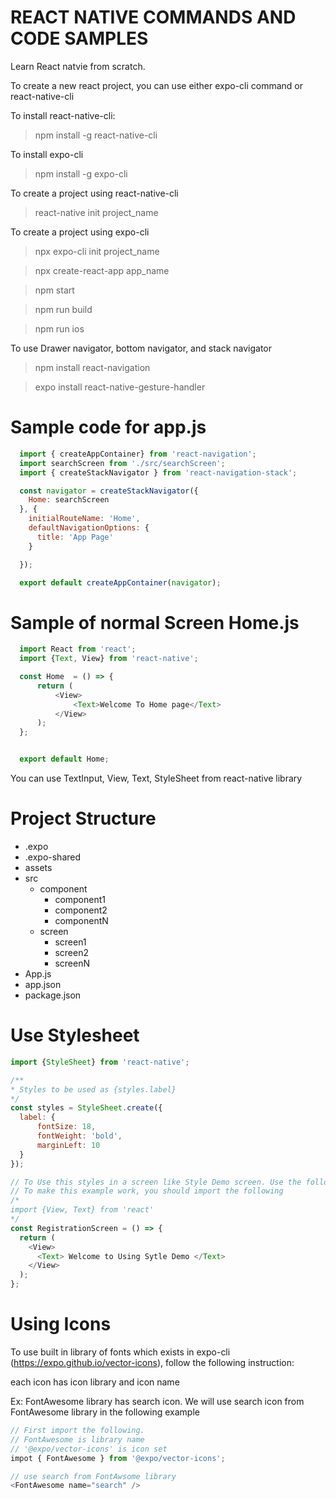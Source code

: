 REACT NATIVE COMMANDS AND CODE SAMPLES
======================================

Learn React natvie from scratch.

To create a new react project, you can use either expo-cli command or react-native-cli

To install react-native-cli:

> npm install -g react-native-cli

To install expo-cli

> npm install -g expo-cli

To create a project using react-native-cli

> react-native init project_name

To create a project using expo-cli

> npx expo-cli init project_name

> npx create-react-app app_name

> npm start

> npm run build

> npm run ios

To use Drawer navigator, bottom navigator, and stack navigator

> npm install react-navigation

> expo install react-native-gesture-handler

Sample code for app.js
======================

```javascript
  import { createAppContainer} from 'react-navigation';
  import searchScreen from './src/searchScreen';
  import { createStackNavigator } from 'react-navigation-stack';

  const navigator = createStackNavigator({
    Home: searchScreen
  }, {
    initialRouteName: 'Home',
    defaultNavigationOptions: {
      title: 'App Page'
    }

  });

  export default createAppContainer(navigator);
```

Sample of normal Screen Home.js
================================

```javascript
  import React from 'react';
  import {Text, View} from 'react-native';

  const Home  = () => {
      return (
          <View>
              <Text>Welcome To Home page</Text>
          </View>
      );
  };


  export default Home;
```
You can use TextInput, View, Text, StyleSheet from react-native library

Project Structure
=================
<!--ts-->
   * .expo
   * .expo-shared
   * assets
   * src
      * component
        * component1
        * component2
        * componentN
      * screen
        * screen1
        * screen2
        * screenN  
   * App.js
   * app.json
   * package.json
<!--te-->

Use Stylesheet
==============

```javascript
import {StyleSheet} from 'react-native';

/**
* Styles to be used as {styles.label}
*/
const styles = StyleSheet.create({
  label: {
      fontSize: 18,
      fontWeight: 'bold',
      marginLeft: 10
  }  
});

// To Use this styles in a screen like Style Demo screen. Use the following code
// To make this example work, you should import the following 
/*  
import {View, Text} from 'react'
*/
const RegistrationScreen = () => {
  return (
    <View>
      <Text> Welcome to Using Sytle Demo </Text>
    </View>
  );
};
```

Using Icons
===========

To use built in library of fonts which exists in expo-cli (https://expo.github.io/vector-icons), follow the following instruction:

each icon has icon library and icon name

Ex: FontAwesome library has search icon. We will use search icon from FontAwesome library in the following example

```javascript
// First import the following. 
// FontAwesome is library name
// '@expo/vector-icons' is icon set
impot { FontAwesome } from '@expo/vector-icons';

// use search from FontAwsome library
<FontAwesome name="search" />
```


